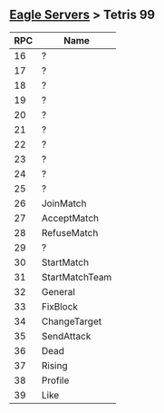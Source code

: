 [Eagle Servers](Eagle-Protocol) > Tetris 99
---

| RPC | Name |
| --- | --- |
| 16 | ? |
| 17 | ? |
| 18 | ? |
| 19 | ? |
| 20 | ? |
| 21 | ? |
| 22 | ? |
| 23 | ? |
| 24 | ? |
| 25 | ? |
| 26 | JoinMatch |
| 27 | AcceptMatch |
| 28 | RefuseMatch |
| 29 | ? |
| 30 | StartMatch |
| 31 | StartMatchTeam |
| 32 | General |
| 33 | FixBlock |
| 34 | ChangeTarget |
| 35 | SendAttack |
| 36 | Dead |
| 37 | Rising |
| 38 | Profile |
| 39 | Like |
